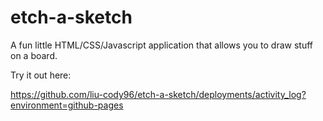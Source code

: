 # etch-a-sketch

A fun little HTML/CSS/Javascript application that allows you to draw stuff on a board. 

Try it out here:

https://github.com/liu-cody96/etch-a-sketch/deployments/activity_log?environment=github-pages
